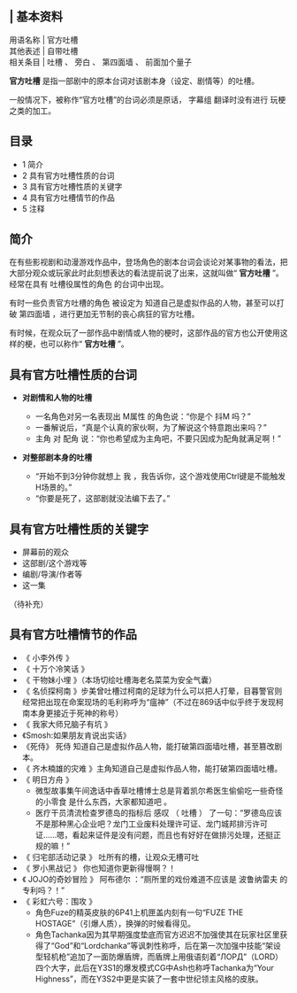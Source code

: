 |  **基本资料**  
---  
用语名称  |  官方吐槽   
其他表述  |  自带吐槽   
相关条目  |  吐槽  、  旁白  、  第四面墙  、  前面加个量子   
  
**官方吐槽** 是指一部剧中的原本台词对该剧本身（设定、剧情等）的吐槽。

一般情况下，被称作“官方吐槽”的台词必须是原话，  字幕组  翻译时没有进行  玩梗  之类的加工。

##  目录

  * 1  简介 
  * 2  具有官方吐槽性质的台词 
  * 3  具有官方吐槽性质的关键字 
  * 4  具有官方吐槽情节的作品 
  * 5  注释 

##  简介

在有些影视剧和动漫游戏作品中，登场角色的剧本台词会谈论对某事物的看法，把大部分观众或玩家此时此刻想表达的看法提前说了出来，这就叫做“ **官方吐槽**
”。经常在具有  吐槽役属性的角色  的台词中出现。

有时一些负责官方吐槽的角色  被设定为  知道自己是虚拟作品的人物，甚至可以打破  第四面墙  ，进行更加无节制的丧心病狂的官方吐槽。

有时候，在观众玩了一部作品中剧情或人物的梗时，这部作品的官方也公开使用这样的梗，也可以称作“ **官方吐槽** ”。

##  具有官方吐槽性质的台词

  * **对剧情和人物的吐槽**
    * 一名角色对另一名表现出  M属性  的角色说：“你是个  抖M  吗？” 
    * 一番解说后，“真是个认真的家伙啊，为了解说这个特意跑出来吗？” 
    * 主角  对  配角  说：“你也希望成为主角吧，不要只因成为配角就满足啊！” 

  * **对整部剧本身的吐槽**
    * “开始不到3分钟你就想上  我  ，我告诉你，这个游戏使用Ctrl键是不能触发H场景的。” 
    * “你要是死了，这部剧就没法编下去了。” 

##  具有官方吐槽性质的关键字

  * 屏幕前的观众 
  * 这部剧/这个游戏等 
  * 编剧/导演/作者等 
  * 这一集 

（待补充）

##  具有官方吐槽情节的作品

  * 《  小李外传  》 
  * 《  十万个冷笑话  》 
  * 《  干物妹小埋  》（本场切绘吐槽海老名菜菜为安全气囊） 
  * 《  名侦探柯南  》步美曾吐槽过柯南的足球为什么可以把人打晕，目暮警官则经常把出现在命案现场的毛利称呼为“瘟神”（不过在869话中似乎终于发现柯南本身更接近于死神的称号） 
  * 《  我家大师兄脑子有坑  》 
  * 《Smosh:如果朋友肯说出实话》 
  * 《死侍》  死侍  知道自己是虚拟作品人物，能打破第四面墙吐槽，甚至篡改剧本。 
  * 《  齐木楠雄的灾难  》主角知道自己是虚拟作品人物，能打破第四面墙吐槽。 
  * 《  明日方舟  》 
    * 微型故事集午间逸话中香草吐槽博士总是背着凯尔希医生偷偷吃一些奇怪的小零食  是什么东西，大家都知道吧  。 
    * 医疗干员清流检查罗德岛的指标后  感叹  （  吐槽  ）  了一句：“罗德岛应该不是那种黑心企业吧？龙门工业废料处理许可证、龙门城邦排污许可证......嗯，看起来证件是没有问题，而且也有好好在做排污处理，还挺正规的嘛！” 
  * 《  归宅部活动记录  》  吐所有的槽，让观众无槽可吐 
  * 《  罗小黑战记  》  你也知道你更新得慢啊？！ 
  * 《  JOJO的奇妙冒险  》  阿布德尔  ：“厕所里的戏份难道不应该是  波鲁纳雷夫  的专利吗？！” 
  * 《  彩虹六号：围攻  》 
    * 角色Fuze的精英皮肤的6P41上机匣盖内刻有一句“FUZE THE HOSTAGE”（引爆人质），换弹的时候看得见。 
    * 角色Tachanka因为其早期强度垫底而官方迟迟不加强使其在玩家社区里获得了“God”和“Lordchanka”等讽刺性称呼，后在第一次加强中技能“架设型轻机枪”追加了一面防爆盾牌，而盾牌上用俄语刻着“ЛОРД”（LORD）四个大字，此后在Y3S1的爆发模式CG中Ash也称呼Tachanka为“Your Highness”，而在Y3S2中更是实装了一套中世纪领主风格的皮肤。 